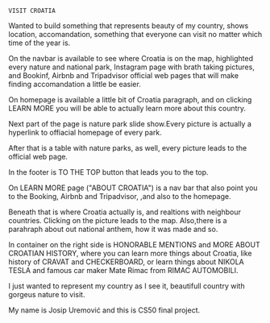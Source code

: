     VISIT CROATIA

Wanted to build something that represents beauty of my country,
shows location, accomandation, something that everyone can visit no matter 
which time of the year is.

On the navbar is available to see where Croatia is on the map, 
highlighted every nature and national park, Instagram page with 
brath taking pictures, and Bookinf, Airbnb and Tripadvisor official web pages that
will make finding accomandation a little be easier.

On homepage is available a little bit of Croatia paragraph,
and on clicking LEARN MORE you will be able to actually learn more about this country.

Next part of the page is nature park slide show.Every picture is actually a hyperlink to
offiacial homepage of every park.

After that is a table with nature parks, as well, every picture leads to the 
official web page.

In the footer is TO THE TOP button that leads you to the top.


On LEARN MORE page ("ABOUT CROATIA") is a nav bar that also point you to the
Booking, Airbnb and Tripadvisor, ,and also to the homepage.

Beneath that is where Croatia actually is, and realtions with neighbour countries.
Clicking on the picture leads to the map.
Also,there is a parahraph about out national anthem, how it was made and so.

In container on the right side is HONORABLE MENTIONS and MORE ABOUT CROATIAN HISTORY, where
you can learn more things about Croatia, like history of CRAVAT and CHECKERBOARD, or learn things
about NIKOLA TESLA and famous car maker Mate Rimac from RIMAC AUTOMOBILI.


I just wanted to represent my country as I see it, beautifull country with gorgeus nature to visit.

My name is Josip Uremović and this is CS50 final project.